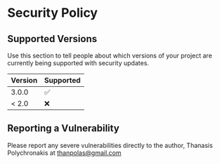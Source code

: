 # Security Policy

## Supported Versions

Use this section to tell people about which versions of your project are
currently being supported with security updates.

| Version | Supported          |
| ------- | ------------------ |
| 3.0.0   | :white_check_mark: |
| < 2.0   | :x:                |

## Reporting a Vulnerability

Please report any severe vulnerabilities directly to the author, Thanasis Polychronakis at thanpolas@gmail.com
